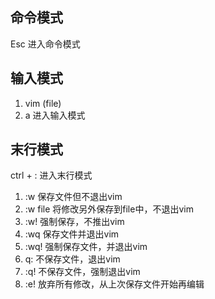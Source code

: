 ## 命令模式
Esc 进入命令模式


## 输入模式
1. vim (file)
2. a 进入输入模式

## 末行模式

ctrl + : 进入末行模式

1. :w 保存文件但不退出vim
2. :w file 将修改另外保存到file中，不退出vim
3. :w! 强制保存，不推出vim
4. :wq 保存文件并退出vim
5. :wq! 强制保存文件，并退出vim
6. q: 不保存文件，退出vim
7. :q! 不保存文件，强制退出vim
8. :e! 放弃所有修改，从上次保存文件开始再编辑
